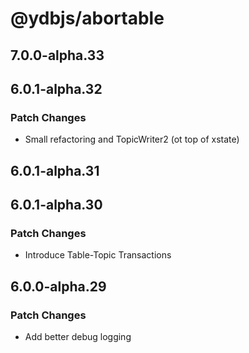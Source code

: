 # @ydbjs/abortable

## 7.0.0-alpha.33

## 6.0.1-alpha.32

### Patch Changes

- Small refactoring and TopicWriter2 (ot top of xstate)

## 6.0.1-alpha.31

## 6.0.1-alpha.30

### Patch Changes

- Introduce Table-Topic Transactions

## 6.0.0-alpha.29

### Patch Changes

- Add better debug logging
